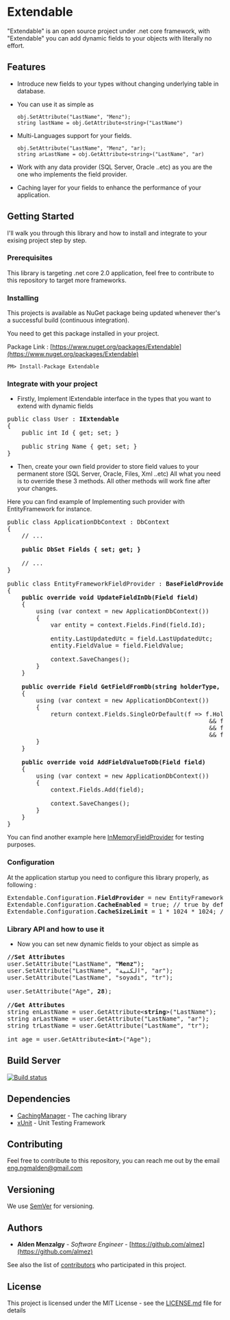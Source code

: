 # Extendable

"Extendable" is an open source project under .net core framework, with "Extendable" you can add dynamic fields to your objects with literally no effort.


## Features

* Introduce new fields to your types without changing underlying table in database.


* You can use it as simple as  

  ```
  obj.SetAttribute("LastName", "Menz");
  string lastName = obj.GetAttribute<string>("LastName")
  ```

* Multi-Languages support for your fields.

  ```
  obj.SetAttribute("LastName", "Menz", "ar);
  string arLastName = obj.GetAttribute<string>("LastName", "ar)
  ```

* Work with any data provider (SQL Server, Oracle ..etc) as you are the one who implements the field provider.


* Caching layer for your fields to enhance the performance of your application.

## Getting Started

I'll walk you through this library and how to install and integrate to your exising project step by step.

### Prerequisites

This library is targeting .net core 2.0 application, feel free to contribute to this repository to target more frameworks.

### Installing

This projects is available as NuGet package being updated whenever ther's a successful build (continuous integration).

You need to get this package installed in your project.

Package Link : [https://www.nuget.org/packages/Extendable](https://www.nuget.org/packages/Extendable)

```
PM> Install-Package Extendable
```

### Integrate with your project

* Firstly, Implement IExtendable interface in the types that you want to extend with dynamic fields

<pre>
public class User : <b>IExtendable</b>
{
    public int Id { get; set; }

    public string Name { get; set; }
}
</pre>

* Then, create your own field provider to store field values to your permanent store (SQL Server, Oracle, Files, Xml ..etc)
All what you need is to override these 3 methods. All other methods will work fine after your changes.
 
 Here you can find example of Implementing such provider with EntityFramework for instance.
 
<pre>
public class ApplicationDbContext : DbContext
{
    // ...

    <b>public DbSet<Field> Fields { set; get; }</b>

    // ...
}

public class EntityFrameworkFieldProvider : <b>BaseFieldProvider</b>
{
    <b>public override void UpdateFieldInDb(Field field)</b>
    {
        using (var context = new ApplicationDbContext())
        {
            var entity = context.Fields.Find(field.Id);

            entity.LastUpdatedUtc = field.LastUpdatedUtc;
            entity.FieldValue = field.FieldValue;

            context.SaveChanges();
        }
    }

    <b>public override Field GetFieldFromDb(string holderType, string holderId, string fieldName, string language = "en")</b>
    {
        using (var context = new ApplicationDbContext())
        {
            return context.Fields.SingleOrDefault(f => f.HolderType == holderType
                                                        && f.HolderId == holderId
                                                        && f.FieldName == fieldName
                                                        && f.Language == language);
        }
    }

    <b>public override void AddFieldValueToDb(Field field)</b>
    {
        using (var context = new ApplicationDbContext())
        {
            context.Fields.Add(field);

            context.SaveChanges();
        }
    }
}
</pre>

You can find another example here [InMemoryFieldProvider](https://github.com/almez/Extendable/blob/master/src/Extendable.Tests/Providers/InMemoryFieldProvider.cs) for testing purposes.

### Configuration

At the application startup you need to configure this library properly, as following :

<pre>
Extendable.Configuration.<b>FieldProvider</b> = new EntityFrameworkFieldProvider(); // your field provider, mandatory.
Extendable.Configuration.<b>CacheEnabled</b> = true; // true by default
Extendable.Configuration.<b>CacheSizeLimit</b> = 1 * 1024 * 1024; // 1 MB by default
</pre>

### Library API and how to use it

* Now you can set new dynamic fields to your object as simple as 

<pre>
<b>//Set Attributes</b>
user.SetAttribute("LastName", <b>"Menz"</b>);
user.SetAttribute("LastName", "الكنية", "ar");
user.SetAttribute("LastName", "soyadı", "tr");

user.SetAttribute("Age", <b>28</b>);

<b>//Get Attributes</b>
string enLastName = user.GetAttribute<<b>string</b>>("LastName");
string arLastName = user.GetAttribute<string>("LastName", "ar");
string trLastName = user.GetAttribute<string>("LastName", "tr");

int age = user.GetAttribute<<b>int</b>>("Age");
</pre>

## Build Server

[![Build status](https://ci.appveyor.com/api/projects/status/ny9uauwnnyo70s3l?svg=true)](https://ci.appveyor.com/project/almez/extendable)

## Dependencies

* [CachingManager](https://github.com/almez/CachingManager) - The caching library
* [xUnit](https://xunit.github.io) - Unit Testing Framework

## Contributing

Feel free to contribute to this repository, you can reach me out by the email [eng.ngmalden@gmail.com](mailto://eng.ngmalden@gmail.com)

## Versioning

We use [SemVer](http://semver.org/) for versioning.

## Authors

* **Alden Menzalgy** - *Software Engineer* - [https://github.com/almez](https://github.com/almez)

See also the list of [contributors](https://github.com/almez/CachingManager/graphs/contributors) who participated in this project.

## License

This project is licensed under the MIT License - see the [LICENSE.md](https://github.com/almez/Extendable/blob/master/LICENSE) file for details
